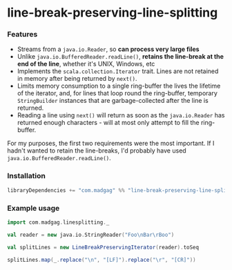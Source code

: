 # line-break-preserving-line-splitting

### Features

* Streams from a `java.io.Reader`, so **can process very large files**
* Unlike `java.io.BufferedReader.readLine()`, **retains the line-break at the end of
  the line**, whether it's UNIX, Windows, etc
* Implements the `scala.collection.Iterator` trait. Lines are not retained in memory
  after being returned by `next()`.
* Limits memory consumption to a single ring-buffer the lives the lifetime of the
  iterator, and, for lines that loop round the ring-buffer, temporary `StringBuilder`
  instances that are garbage-collected after the line is returned.
* Reading a line using `next()` will return as soon as the `java.io.Reader` has
  returned enough characters - will at most only attempt to fill the ring-buffer.
  
For my purposes, the first two requirements were the most important. If I hadn't
wanted to retain the line-breaks, I'd probably have used
`java.io.BufferedReader.readLine()`.

### Installation

```scala
libraryDependencies += "com.madgag" %% "line-break-preserving-line-splitting" % "@VERSION@"
```

### Example usage

```scala mdoc
import com.madgag.linesplitting._

val reader = new java.io.StringReader("Foo\nBar\rBoo")

val splitLines = new LineBreakPreservingIterator(reader).toSeq

splitLines.map(_.replace("\n", "[LF]").replace("\r", "[CR]"))
```

